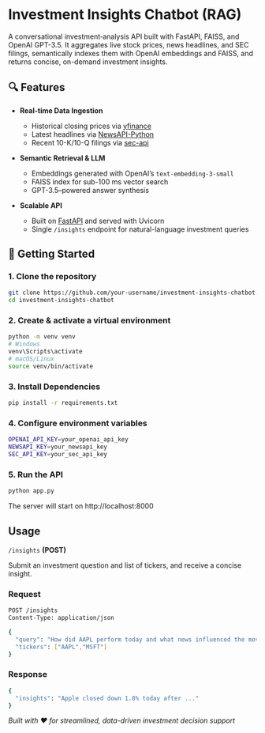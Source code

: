 # Investment Insights Chatbot (RAG)

A conversational investment‐analysis API built with FastAPI, FAISS, and OpenAI GPT-3.5. It aggregates live stock prices, news headlines, and SEC filings, semantically indexes them with OpenAI embeddings and FAISS, and returns concise, on-demand investment insights.

## 🔍 Features

- **Real-time Data Ingestion**  
  - Historical closing prices via [yfinance](https://pypi.org/project/yfinance/)  
  - Latest headlines via [NewsAPI-Python](https://pypi.org/project/newsapi-python/)  
  - Recent 10-K/10-Q filings via [sec-api](https://pypi.org/project/sec-api/)  

- **Semantic Retrieval & LLM**  
  - Embeddings generated with OpenAI’s `text-embedding-3-small`  
  - FAISS index for sub-100 ms vector search  
  - GPT-3.5–powered answer synthesis  

- **Scalable API**  
  - Built on [FastAPI](https://fastapi.tiangolo.com/) and served with Uvicorn  
  - Single `/insights` endpoint for natural-language investment queries  

## 🚀 Getting Started

### 1. Clone the repository
```bash
git clone https://github.com/your-username/investment-insights-chatbot.git
cd investment-insights-chatbot
```

### 2. Create & activate a virtual environment
```bash
python -m venv venv
# Windows
venv\Scripts\activate
# macOS/Linux
source venv/bin/activate
```

### 3. Install Dependencies
```bash
pip install -r requirements.txt
```

### 4. Configure environment variables
```bash
OPENAI_API_KEY=your_openai_api_key
NEWSAPI_KEY=your_newsapi_key
SEC_API_KEY=your_sec_api_key
```

### 5. Run the API
```bash
python app.py
```
The server will start on http://localhost:8000

## Usage
`/insights` **(POST)**

Submit an investment question and list of tickers, and receive a concise insight.

### Request
```bash
POST /insights
Content-Type: application/json

{
  "query": "How did AAPL perform today and what news influenced the move?",
  "tickers": ["AAPL","MSFT"]
}
```
### Response
```bash
{
  "insights": "Apple closed down 1.8% today after ..."
}
```
*Built with ❤️ for streamlined, data-driven investment decision support*